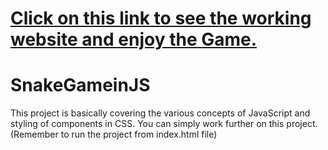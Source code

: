 # [Click on this link to see the working website and enjoy the Game.](https://snakeeatergame.netlify.app/)

# SnakeGameinJS
This project is basically covering the various concepts of JavaScript and styling of components in CSS. 
You can simply work further on this project. (Remember to run the project from index.html file)
